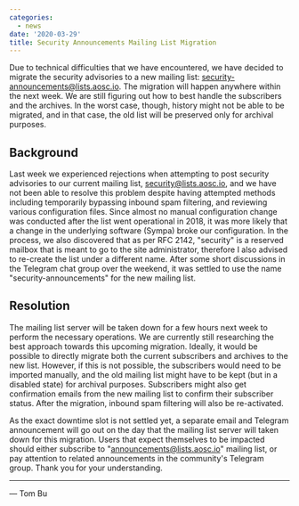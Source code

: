 ```yaml
---
categories:
  - news
date: '2020-03-29'
title: Security Announcements Mailing List Migration
---
```



Due to technical difficulties that we have encountered, we have decided to migrate the security advisories to a new mailing list: security-announcements@lists.aosc.io. The migration will happen anywhere within the next week. We are still figuring out how to best handle the subscribers and the archives. In the worst case, though, history might not be able to be migrated, and in that case, the old list will be preserved only for archival purposes.


Background
----------

Last week we experienced rejections when attempting to post security advisories to our current mailing list, security@lists.aosc.io, and we have not been able to resolve this problem despite having attempted methods including temporarily bypassing inbound spam filtering, and reviewing various configuration files. Since almost no manual configuration change was conducted after the list went operational in 2018, it was more likely that a change in the underlying software (Sympa) broke our configuration. In the process, we also discovered that as per RFC 2142, "security" is a reserved mailbox that is meant to go to the site administrator, therefore I also advised to re-create the list under a different name. After some short discussions in the Telegram chat group over the weekend, it was settled to use the name "security-announcements" for the new mailing list.

Resolution
----------

The mailing list server will be taken down for a few hours next week to perform the necessary operations. We are currently still researching the best approach towards this upcoming migration. Ideally, it would be possible to directly migrate both the current subscribers and archives to the new list. However, if this is not possible, the subscribers would need to be imported manually, and the old mailing list might have to be kept (but in a disabled state) for archival purposes. Subscribers might also get confirmation emails from the new mailing list to confirm their subscriber status. After the migration, inbound spam filtering will also be re-activated.

As the exact downtime slot is not settled yet, a separate email and Telegram announcement will go out on the day that the mailing list server will taken down for this migration. Users that expect themselves to be impacted should either subscribe to "announcements@lists.aosc.io" mailing list, or pay attention to related announcements in the community's Telegram group. Thank you for your understanding.

---

— Tom Bu
